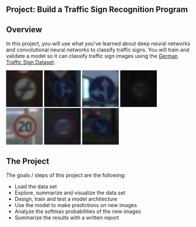 ## Project: Build a Traffic Sign Recognition Program

Overview
---
In this project, you will use what you've learned about deep neural networks and convolutional neural networks to classify traffic signs. You will train and validate a model so it can classify traffic sign images using the [German Traffic Sign Dataset](http://benchmark.ini.rub.de/?section=gtsrb&subsection=dataset).  

<img src="sign_samples/1.jpg" width="100" height="100"/>
<img src="sign_samples/2.jpg" width="100" height="100"/>
<img src="sign_samples/3.jpg" width="100" height="100"/>
<img src="sign_samples/4.jpg" width="100" height="100"/>
<img src="sign_samples/5.jpg" width="100" height="100"/>
<img src="sign_samples/6.jpg" width="100" height="100"/>
<img src="sign_samples/7.jpg" width="100" height="100"/>




The Project
---
The goals / steps of this project are the following:
* Load the data set
* Explore, summarize and visualize the data set
* Design, train and test a model architecture
* Use the model to make predictions on new images
* Analyze the softmax probabilities of the new images
* Summarize the results with a written report
